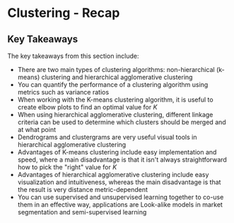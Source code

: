 
# Clustering - Recap


## Key Takeaways

The key takeaways from this section include:
* There are two main types of clustering algorithms: non-hierarchical (k-means) clustering and hierarchical agglomerative clustering
* You can quantify the performance of a clustering algorithm using metrics such as variance ratios
* When working with the K-means clustering algorithm, it is useful to create elbow plots to find an optimal value for $K$
* When using hierarchical agglomerative clustering, different linkage criteria can be used to determine which clusters should be merged and at what point
* Dendrograms and clustergrams are very useful visual tools in hierarchical agglomerative clustering 
* Advantages of K-means clustering include easy implementation and speed, where a main disadvantage is that it isn't always straightforward how to pick the "right" value for $K$ 
* Advantages of hierarchical agglomerative clustering include easy visualization and intuitiveness, whereas the main disadvantage is that the result is very distance metric-dependent
* You can use supervised and unsupervised learning together to co-use them in an effective way, applications are Look-alike models in market segmentation and semi-supervised learning

